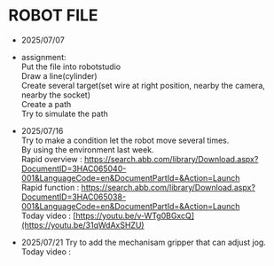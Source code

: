 # ROBOT FILE
- 2025/07/07
- assignment:  
Put the file into robotstudio  
Draw a line(cylinder)  
Create several target(set wire at right position, nearby the camera, nearby the socket)  
Create a path  
Try to simulate the path

- 2025/07/16  
Try to make a condition let the robot move several times.  
By using the environment last week.  
Rapid overview : https://search.abb.com/library/Download.aspx?DocumentID=3HAC065040-001&LanguageCode=en&DocumentPartId=&Action=Launch  
Rapid function : https://search.abb.com/library/Download.aspx?DocumentID=3HAC065038-001&LanguageCode=en&DocumentPartId=&Action=Launch  
Today video : [https://youtu.be/v-WTg0BGxcQ](https://youtu.be/31qWdAxSHZU)

- 2025/07/21
Try to add the mechanisam gripper that can adjust jog.
Today video :
